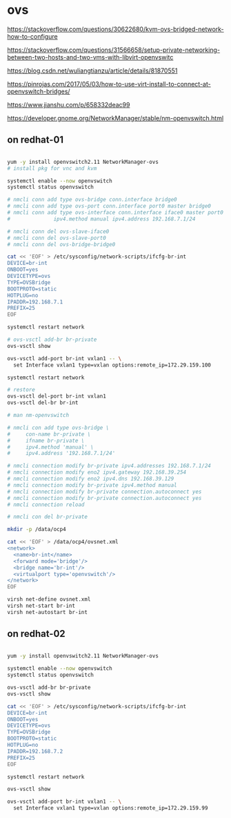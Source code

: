 # ovs

https://stackoverflow.com/questions/30622680/kvm-ovs-bridged-network-how-to-configure

https://stackoverflow.com/questions/31566658/setup-private-networking-between-two-hosts-and-two-vms-with-libvirt-openvswitc

https://blog.csdn.net/wuliangtianzu/article/details/81870551

https://pinrojas.com/2017/05/03/how-to-use-virt-install-to-connect-at-openvswitch-bridges/

https://www.jianshu.com/p/658332deac99

https://developer.gnome.org/NetworkManager/stable/nm-openvswitch.html

## on redhat-01
```bash

yum -y install openvswitch2.11 NetworkManager-ovs
# install pkg for vnc and kvm

systemctl enable --now openvswitch
systemctl status openvswitch

# nmcli conn add type ovs-bridge conn.interface bridge0
# nmcli conn add type ovs-port conn.interface port0 master bridge0
# nmcli conn add type ovs-interface conn.interface iface0 master port0 \
#              ipv4.method manual ipv4.address 192.168.7.1/24

# nmcli conn del ovs-slave-iface0
# nmcli conn del ovs-slave-port0
# nmcli conn del ovs-bridge-bridge0

cat << 'EOF' > /etc/sysconfig/network-scripts/ifcfg-br-int 
DEVICE=br-int
ONBOOT=yes
DEVICETYPE=ovs
TYPE=OVSBridge
BOOTPROTO=static
HOTPLUG=no
IPADDR=192.168.7.1
PREFIX=25
EOF

systemctl restart network

# ovs-vsctl add-br br-private
ovs-vsctl show

ovs-vsctl add-port br-int vxlan1 -- \
  set Interface vxlan1 type=vxlan options:remote_ip=172.29.159.100

systemctl restart network

# restore
ovs-vsctl del-port br-int vxlan1
ovs-vsctl del-br br-int

# man nm-openvswitch

# nmcli con add type ovs-bridge \
#     con-name br-private \
#     ifname br-private \
#     ipv4.method 'manual' \
#     ipv4.address '192.168.7.1/24' 

# nmcli connection modify br-private ipv4.addresses 192.168.7.1/24
# nmcli connection modify eno2 ipv4.gateway 192.168.39.254
# nmcli connection modify eno2 ipv4.dns 192.168.39.129
# nmcli connection modify br-private ipv4.method manual
# nmcli connection modify br-private connection.autoconnect yes
# nmcli connection modify br-private connection.autoconnect yes
# nmcli connection reload

# nmcli con del br-private

mkdir -p /data/ocp4

cat << 'EOF' > /data/ocp4/ovsnet.xml
<network>
  <name>br-int</name>
  <forward mode='bridge'/>
  <bridge name='br-int'/>
  <virtualport type='openvswitch'/>
</network>
EOF

virsh net-define ovsnet.xml
virsh net-start br-int
virsh net-autostart br-int

```

## on redhat-02

```bash
 
yum -y install openvswitch2.11 NetworkManager-ovs

systemctl enable --now openvswitch
systemctl status openvswitch

ovs-vsctl add-br br-private
ovs-vsctl show

cat << 'EOF' > /etc/sysconfig/network-scripts/ifcfg-br-int 
DEVICE=br-int
ONBOOT=yes
DEVICETYPE=ovs
TYPE=OVSBridge
BOOTPROTO=static
HOTPLUG=no
IPADDR=192.168.7.2
PREFIX=25
EOF

systemctl restart network

ovs-vsctl show

ovs-vsctl add-port br-int vxlan1 -- \
  set Interface vxlan1 type=vxlan options:remote_ip=172.29.159.99


```
